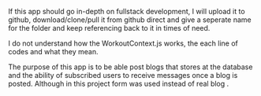 If this app should go in-depth on fullstack development, I will upload it to github, download/clone/pull it from github direct and give a seperate name for the folder and keep referencing back to it in times of need.

I do not understand how the WorkoutContext.js works, the each line of codes and what they mean.


The purpose of this app is to be able post blogs that stores at the database and the ability of subscribed users to receive messages once a blog is posted. Although in this project form was used instead of real blog . 